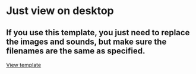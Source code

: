 # Just view on desktop

## If you use this template, you just need to replace the images and sounds, but make sure the filenames are the same as specified.

[View template](https://this-is-duykhanh.github.io/happybirthday2024/)
